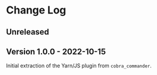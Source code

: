 # Change Log

## Unreleased

## Version 1.0.0 - 2022-10-15

Initial extraction of the Yarn/JS plugin from `cobra_commander`.
